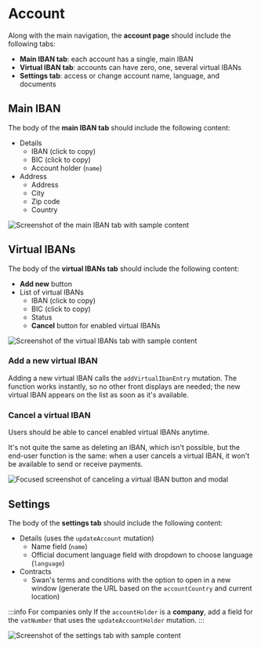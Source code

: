 # Account

Along with the main navigation, the **account page** should include the following tabs:

- **Main IBAN tab**: each account has a single, main IBAN
- **Virtual IBAN tab**: accounts can have zero, one, several virtual IBANs
- **Settings tab**: access or change account name, language, and documents

## Main IBAN

The body of the **main IBAN tab** should include the following content:

- Details
  - IBAN (click to copy)
  - BIC (click to copy)
  - Account holder (`name`)
- Address
  - Address
  - City
  - Zip code
  - Country

![Screenshot of the main IBAN tab with sample content](./images/account-main-iban.png)

## Virtual IBANs

The body of the **virtual IBANs tab** should include the following content:

- **Add new** button
- List of virtual IBANs
  - IBAN (click to copy)
  - BIC (click to copy)
  - Status
  - **Cancel** button for enabled virtual IBANs

![Screenshot of the virtual IBANs tab with sample content](./images/account-virtual-ibans.png)

### Add a new virtual IBAN

Adding a new virtual IBAN calls the `addVirtualIbanEntry` mutation.
The function works instantly, so no other front displays are needed; the new virtual IBAN appears on the list as soon as it's available.

### Cancel a virtual IBAN

Users should be able to cancel enabled virtual IBANs anytime.

It's not quite the same as deleting an IBAN, which isn't possible, but the end-user function is the same: when a user cancels a virtual IBAN, it won't be available to send or receive payments.

![Focused screenshot of canceling a virtual IBAN button and modal](./images/account-virtual-iban-cancel.png)

## Settings

The body of the **settings tab** should include the following content:

- Details (uses the `updateAccount` mutation)
  - Name field (`name`)
  - Official document language field with dropdown to choose language (`language`)
- Contracts
  - Swan's terms and conditions with the option to open in a new window (generate the URL based on the `accountCountry` and current location)

:::info For companies only
If the `accountHolder` is a **company**, add a field for the `vatNumber` that uses the `updateAccountHolder` mutation.
:::

![Screenshot of the settings tab with sample content](./images/account-settings.png)
